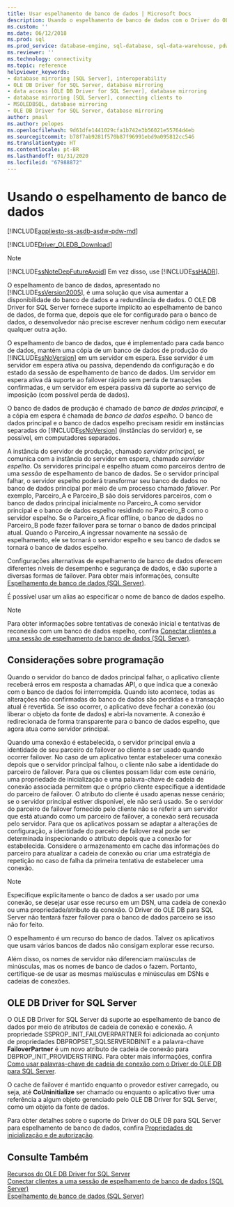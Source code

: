 ```yaml
---
title: Usar espelhamento de banco de dados | Microsoft Docs
description: Usando o espelhamento de banco de dados com o Driver do OLE DB para SQL Server
ms.custom: ''
ms.date: 06/12/2018
ms.prod: sql
ms.prod_service: database-engine, sql-database, sql-data-warehouse, pdw
ms.reviewer: ''
ms.technology: connectivity
ms.topic: reference
helpviewer_keywords:
- database mirroring [SQL Server], interoperability
- OLE DB Driver for SQL Server, database mirroring
- data access [OLE DB Driver for SQL Server], database mirroring
- database mirroring [SQL Server], connecting clients to
- MSOLEDBSQL, database mirroring
- OLE DB Driver for SQL Server, database mirroring
author: pmasl
ms.author: pelopes
ms.openlocfilehash: 9d61dfe1441029cfa1b742e3b56021e55764d4eb
ms.sourcegitcommit: b78f7ab9281f570b87f96991ebd9a095812cc546
ms.translationtype: HT
ms.contentlocale: pt-BR
ms.lasthandoff: 01/31/2020
ms.locfileid: "67988872"
---
```

# <a name="using-database-mirroring"></a>Usando o espelhamento de banco de dados
[!INCLUDE[appliesto-ss-asdb-asdw-pdw-md](../../../includes/appliesto-ss-asdb-asdw-pdw-md.md)]

[!INCLUDE[Driver_OLEDB_Download](../../../includes/driver_oledb_download.md)]

    
> [!NOTE]  
>  [!INCLUDE[ssNoteDepFutureAvoid](../../../includes/ssnotedepfutureavoid-md.md)] Em vez disso, use [!INCLUDE[ssHADR](../../../includes/sshadr-md.md)].  
  
 O espelhamento de banco de dados, apresentado no [!INCLUDE[ssVersion2005](../../../includes/ssversion2005-md.md)], é uma solução que visa aumentar a disponibilidade do banco de dados e a redundância de dados. O OLE DB Driver for SQL Server fornece suporte implícito ao espelhamento de banco de dados, de forma que, depois que ele for configurado para o banco de dados, o desenvolvedor não precise escrever nenhum código nem executar qualquer outra ação.  
  
 O espelhamento de banco de dados, que é implementado para cada banco de dados, mantém uma cópia de um banco de dados de produção do [!INCLUDE[ssNoVersion](../../../includes/ssnoversion-md.md)] em um servidor em espera. Esse servidor é um servidor em espera ativa ou passiva, dependendo da configuração e do estado da sessão de espelhamento de banco de dados. Um servidor em espera ativa dá suporte ao failover rápido sem perda de transações confirmadas, e um servidor em espera passiva dá suporte ao serviço de imposição (com possível perda de dados).  
  
 O banco de dados de produção é chamado de *banco de dados principal*, e a cópia em espera é chamada de *banco de dados espelho*. O banco de dados principal e o banco de dados espelho precisam residir em instâncias separadas do [!INCLUDE[ssNoVersion](../../../includes/ssnoversion-md.md)] (instâncias do servidor) e, se possível, em computadores separados.  
  
 A instância do servidor de produção, chamado *servidor principal*, se comunica com a instância do servidor em espera, chamado *servidor espelho*. Os servidores principal e espelho atuam como parceiros dentro de uma *sessão* de espelhamento de banco de dados. Se o servidor principal falhar, o servidor espelho poderá transformar seu banco de dados no banco de dados principal por meio de um processo chamado *failover*. Por exemplo, Parceiro_A e Parceiro_B são dois servidores parceiros, com o banco de dados principal inicialmente no Parceiro_A como servidor principal e o banco de dados espelho residindo no Parceiro_B como o servidor espelho. Se o Parceiro_A ficar offline, o banco de dados no Parceiro_B pode fazer failover para se tornar o banco de dados principal atual. Quando o Parceiro_A ingressar novamente na sessão de espelhamento, ele se tornará o servidor espelho e seu banco de dados se tornará o banco de dados espelho.  
  
 Configurações alternativas de espelhamento de banco de dados oferecem diferentes níveis de desempenho e segurança de dados, e dão suporte a diversas formas de failover. Para obter mais informações, consulte [Espelhamento de banco de dados &#40;SQL Server&#41;](../../../database-engine/database-mirroring/database-mirroring-sql-server.md).  
  
 É possível usar um alias ao especificar o nome de banco de dados espelho.  
  
> [!NOTE]  
>  Para obter informações sobre tentativas de conexão inicial e tentativas de reconexão com um banco de dados espelho, confira [Conectar clientes a uma sessão de espelhamento de banco de dados &#40;SQL Server&#41;](../../../database-engine/database-mirroring/connect-clients-to-a-database-mirroring-session-sql-server.md).  
  
## <a name="programming-considerations"></a>Considerações sobre programação  
 Quando o servidor do banco de dados principal falhar, o aplicativo cliente receberá erros em resposta a chamadas API, o que indica que a conexão com o banco de dados foi interrompida. Quando isto acontece, todas as alterações não confirmadas do banco de dados são perdidas e a transação atual é revertida. Se isso ocorrer, o aplicativo deve fechar a conexão (ou liberar o objeto da fonte de dados) e abri-la novamente. A conexão é redirecionada de forma transparente para o banco de dados espelho, que agora atua como servidor principal.  
  
 Quando uma conexão é estabelecida, o servidor principal envia a identidade de seu parceiro de failover ao cliente a ser usado quando ocorrer failover. No caso de um aplicativo tentar estabelecer uma conexão depois que o servidor principal falhou, o cliente não sabe a identidade do parceiro de failover. Para que os clientes possam lidar com este cenário, uma propriedade de inicialização e uma palavra-chave de cadeia de conexão associada permitem que o próprio cliente especifique a identidade do parceiro de failover. O atributo do cliente é usado apenas nesse cenário; se o servidor principal estiver disponível, ele não será usado. Se o servidor do parceiro de failover fornecido pelo cliente não se referir a um servidor que está atuando como um parceiro de failover, a conexão será recusada pelo servidor. Para que os aplicativos possam se adaptar a alterações de configuração, a identidade do parceiro de failover real pode ser determinada inspecionando o atributo depois que a conexão for estabelecida. Considere o armazenamento em cache das informações do parceiro para atualizar a cadeia de conexão ou criar uma estratégia de repetição no caso de falha da primeira tentativa de estabelecer uma conexão.  
  
> [!NOTE]  
>  Especifique explicitamente o banco de dados a ser usado por uma conexão, se desejar usar esse recurso em um DSN, uma cadeia de conexão ou uma propriedade/atributo da conexão. O Driver do OLE DB para SQL Server não tentará fazer failover para o banco de dados parceiro se isso não for feito.  
>   
>  O espelhamento é um recurso do banco de dados. Talvez os aplicativos que usam vários bancos de dados não consigam explorar esse recurso.  
>   
>  Além disso, os nomes de servidor não diferenciam maiúsculas de minúsculas, mas os nomes de banco de dados o fazem. Portanto, certifique-se de usar as mesmas maiúsculas e minúsculas em DSNs e cadeias de conexões.  
  
## <a name="ole-db-driver-for-sql-server"></a>OLE DB Driver for SQL Server  
 O OLE DB Driver for SQL Server dá suporte ao espelhamento de banco de dados por meio de atributos de cadeia de conexão e conexão. A propriedade SSPROP_INIT_FAILOVERPARTNER foi adicionada ao conjunto de propriedades DBPROPSET_SQLSERVERDBINIT e a palavra-chave **FailoverPartner** é um novo atributo de cadeia de conexão para DBPROP_INIT_PROVIDERSTRING. Para obter mais informações, confira [Como usar palavras-chave de cadeia de conexão com o Driver do OLE DB para SQL Server](../../oledb/applications/using-connection-string-keywords-with-oledb-driver-for-sql-server.md).  
  
 O cache de failover é mantido enquanto o provedor estiver carregado, ou seja, até **CoUninitialize** ser chamado ou enquanto o aplicativo tiver uma referência a algum objeto gerenciado pelo OLE DB Driver for SQL Server, como um objeto da fonte de dados.  
  
 Para obter detalhes sobre o suporte do Driver do OLE DB para SQL Server para espelhamento de banco de dados, confira [Propriedades de inicialização e de autorização](../../oledb/ole-db-data-source-objects/initialization-and-authorization-properties.md).  
 
  
## <a name="see-also"></a>Consulte Também  
 [Recursos do OLE DB Driver for SQL Server](../../oledb/features/oledb-driver-for-sql-server-features.md)   
 [Conectar clientes a uma sessão de espelhamento de banco de dados &#40;SQL Server&#41;](../../../database-engine/database-mirroring/connect-clients-to-a-database-mirroring-session-sql-server.md)   
 [Espelhamento de banco de dados &#40;SQL Server&#41;](../../../database-engine/database-mirroring/database-mirroring-sql-server.md)  
  
  
